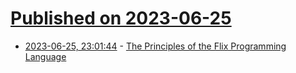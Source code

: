 # [Published on 2023-06-25](index.md)

* [2023-06-25, 23:01:44](https://lobste.rs/s/raoy5h/principles_flix_programming_language) - [The Principles of the Flix Programming Language](https://youtu.be/RNZeAmp1EaA)
